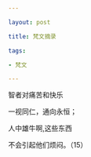 ```yaml
---

layout: post

title: 梵文摘录

tags:

- 梵文

---
```


智者对痛苦和快乐 

一视同仁，通向永恒； 

人中雄牛啊,这些东西 

不会引起他们烦闷。（15）

